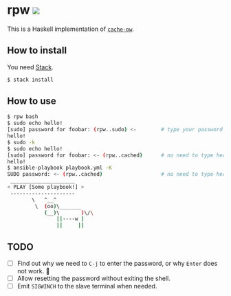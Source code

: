 # rpw ![](https://travis-ci.org/thalesmg/rpw.svg?branch=master)

This is a Haskell implementation of [`cache-pw`](https://gitlab.com/dgvncsz0f/dot/blob/master/roles/bash/files/bin/cache-pw).

## How to install

You need [Stack](https://docs.haskellstack.org/en/stable/README/).

```bash
$ stack install
```

## How to use

```bash
$ rpw bash
$ sudo echo hello!
[sudo] password for foobar: (rpw..sudo) <-        # type your password and end with C-j
hello!
$ sudo -k
$ sudo echo hello!
[sudo] password for foobar: <- (rpw..cached)      # no need to type here!
hello!
$ ansible-playbook playbook.yml -K
SUDO password: <- (rpw..cached)                   # no need to type here!
 _____________________
< PLAY [Some playbook!] >
 ---------------------
        \   ^__^
         \  (oo)\_______
            (__)\       )\/\
                ||----w |
                ||     ||

```

## TODO

- [ ] Find out why we need to `C-j` to enter the password, or why `Enter` does not work. 🤔
- [ ] Allow resetting the password without exiting the shell.
- [ ] Emit `SIGWINCH` to the slave terminal when needed.
